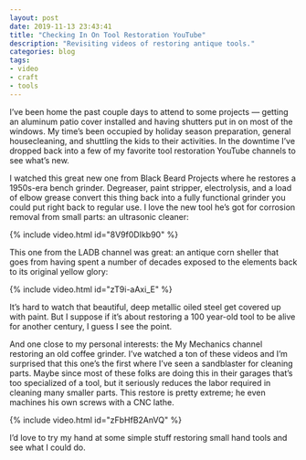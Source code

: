 ```yaml
---
layout: post
date: 2019-11-13 23:43:41
title: "Checking In On Tool Restoration YouTube"
description: "Revisiting videos of restoring antique tools."
categories: blog
tags:
- video
- craft
- tools
---
```


I’ve been home the past couple days to attend to some projects — getting an aluminum patio cover installed and having shutters put in on most of the windows. My time’s been occupied by holiday season preparation, general housecleaning, and shuttling the kids to their activities. In the downtime I’ve dropped back into a few of my favorite tool restoration YouTube channels to see what’s new.

I watched this great new one from Black Beard Projects where he restores a 1950s-era bench grinder. Degreaser, paint stripper, electrolysis, and a load of elbow grease convert this thing back into a fully functional grinder you could put right back to regular use. I love the new tool he’s got for corrosion removal from small parts: an ultrasonic cleaner:

{% include video.html id="8V9f0DIkb90" %}

This one from the LADB channel was great: an antique corn sheller that goes from having spent a number of decades exposed to the elements back to its original yellow glory:

{% include video.html id="zT9i-aAxi_E" %}

It’s hard to watch that beautiful, deep metallic oiled steel get covered up with paint. But I suppose if it’s about restoring a 100 year-old tool to be alive for another century, I guess I see the point.

And one close to my personal interests: the My Mechanics channel restoring an old coffee grinder. I’ve watched a ton of these videos and I’m surprised that this one’s the first where I’ve seen a sandblaster for cleaning parts. Maybe since most of these folks are doing this in their garages that’s too specialized of a tool, but it seriously reduces the labor required in cleaning many smaller parts. This restore is pretty extreme; he even machines his own screws with a CNC lathe.

{% include video.html id="zFbHfB2AnVQ" %}

I’d love to try my hand at some simple stuff restoring small hand tools and see what I could do.
